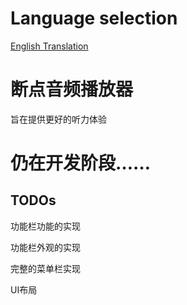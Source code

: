 # Language selection

[English Translation](.\README.en_us.md)

# 断点音频播放器

旨在提供更好的听力体验

# 仍在开发阶段……

## TODOs

功能栏功能的实现

功能栏外观的实现

完整的菜单栏实现

UI布局

